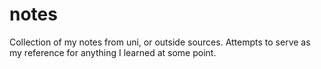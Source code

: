 # notes
Collection of my notes from uni, or outside sources. Attempts to serve as my reference for anything I learned at some point.
